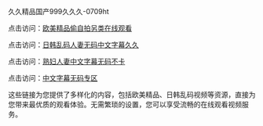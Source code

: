 久久精品国产999久久久-0709ht

点击访问：<a href="https://heiliaozj3tjd.pages.dev">欧美精品偷自拍另类在线观看</a>

点击访问：<a href="https://heiliaoe8ajia.pages.dev">日韩乱码人妻无码中文字幕久久</a>

点击访问：<a href="https://heiliaoxqkkct.pages.dev">熟妇人妻中文字幕无码不卡</a>

点击访问：<a href="https://heiliaoxwd5i8.pages.dev">中文字幕无码专区</a>

这些链接为您提供了多样化的内容，包括欧美精品、日韩乱码视频等资源，直接为您带来最优质的观看体验。无需繁琐的设置，您可以享受流畅的在线观看视频服务。

<span style="display:none;">[Canonical link](）</span>
